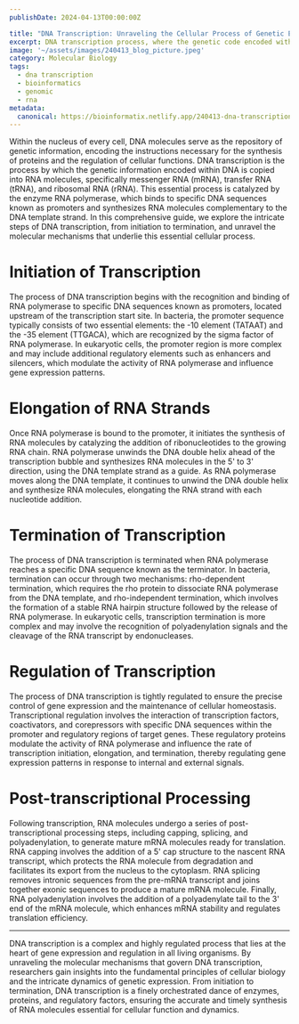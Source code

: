 ```yaml
---
publishDate: 2024-04-13T00:00:00Z

title: "DNA Transcription: Unraveling the Cellular Process of Genetic Expression"
excerpt: DNA transcription process, where the genetic code encoded within DNA molecules is transformed into functional RNA molecules. From the bustling confines of the cell nucleus to the orchestrated dance of RNA polymerase enzymes, DNA transcription is a fundamental cellular process that lies at the heart of gene expression and regulation.  
image: '~/assets/images/240413_blog_picture.jpeg'
category: Molecular Biology
tags:
  - dna transcription
  - bioinformatics
  - genomic
  - rna
metadata:
  canonical: https://bioinformatix.netlify.app/240413-dna-transcription
---
```


Within the nucleus of every cell, DNA molecules serve as the repository of genetic information, encoding the instructions necessary for the synthesis of proteins and the regulation of cellular functions. DNA transcription is the process by which the genetic information encoded within DNA is copied into RNA molecules, specifically messenger RNA (mRNA), transfer RNA (tRNA), and ribosomal RNA (rRNA). This essential process is catalyzed by the enzyme RNA polymerase, which binds to specific DNA sequences known as promoters and synthesizes RNA molecules complementary to the DNA template strand. In this comprehensive guide, we explore the intricate steps of DNA transcription, from initiation to termination, and unravel the molecular mechanisms that underlie this essential cellular process.

# Initiation of Transcription

The process of DNA transcription begins with the recognition and binding of RNA polymerase to specific DNA sequences known as promoters, located upstream of the transcription start site. In bacteria, the promoter sequence typically consists of two essential elements: the -10 element (TATAAT) and the -35 element (TTGACA), which are recognized by the sigma factor of RNA polymerase. In eukaryotic cells, the promoter region is more complex and may include additional regulatory elements such as enhancers and silencers, which modulate the activity of RNA polymerase and influence gene expression patterns.

# Elongation of RNA Strands

Once RNA polymerase is bound to the promoter, it initiates the synthesis of RNA molecules by catalyzing the addition of ribonucleotides to the growing RNA chain. RNA polymerase unwinds the DNA double helix ahead of the transcription bubble and synthesizes RNA molecules in the 5' to 3' direction, using the DNA template strand as a guide. As RNA polymerase moves along the DNA template, it continues to unwind the DNA double helix and synthesize RNA molecules, elongating the RNA strand with each nucleotide addition.

# Termination of Transcription

The process of DNA transcription is terminated when RNA polymerase reaches a specific DNA sequence known as the terminator. In bacteria, termination can occur through two mechanisms: rho-dependent termination, which requires the rho protein to dissociate RNA polymerase from the DNA template, and rho-independent termination, which involves the formation of a stable RNA hairpin structure followed by the release of RNA polymerase. In eukaryotic cells, transcription termination is more complex and may involve the recognition of polyadenylation signals and the cleavage of the RNA transcript by endonucleases.

# Regulation of Transcription

The process of DNA transcription is tightly regulated to ensure the precise control of gene expression and the maintenance of cellular homeostasis. Transcriptional regulation involves the interaction of transcription factors, coactivators, and corepressors with specific DNA sequences within the promoter and regulatory regions of target genes. These regulatory proteins modulate the activity of RNA polymerase and influence the rate of transcription initiation, elongation, and termination, thereby regulating gene expression patterns in response to internal and external signals.

# Post-transcriptional Processing

Following transcription, RNA molecules undergo a series of post-transcriptional processing steps, including capping, splicing, and polyadenylation, to generate mature mRNA molecules ready for translation. RNA capping involves the addition of a 5' cap structure to the nascent RNA transcript, which protects the RNA molecule from degradation and facilitates its export from the nucleus to the cytoplasm. RNA splicing removes intronic sequences from the pre-mRNA transcript and joins together exonic sequences to produce a mature mRNA molecule. Finally, RNA polyadenylation involves the addition of a polyadenylate tail to the 3' end of the mRNA molecule, which enhances mRNA stability and regulates translation efficiency.

***

DNA transcription is a complex and highly regulated process that lies at the heart of gene expression and regulation in all living organisms. By unraveling the molecular mechanisms that govern DNA transcription, researchers gain insights into the fundamental principles of cellular biology and the intricate dynamics of genetic expression. From initiation to termination, DNA transcription is a finely orchestrated dance of enzymes, proteins, and regulatory factors, ensuring the accurate and timely synthesis of RNA molecules essential for cellular function and dynamics.
